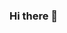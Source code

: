 ### Hi there 👋

<!--
**rubenAcostaArzate/rubenAcostaArzate** is a ✨ _special_ ✨ repository because its `README.md` (this file) appears on your GitHub profile.

Here are some ideas to get you started:

- Mi nombre es Ruben Acosta de la facultad de ciencias
- Estoy en la carrera de ciencias de la computacion 
- Me gustan los videojuegos y bailar
- Me gusta ir al cine y salir con amigos
